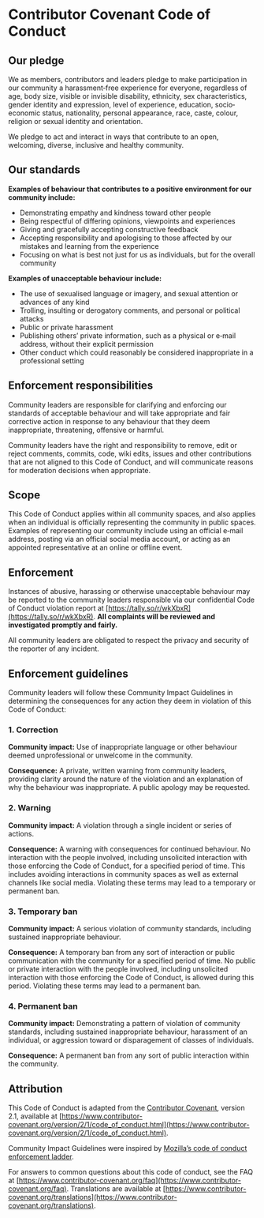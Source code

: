 # Contributor Covenant Code of Conduct

## Our pledge

We as members, contributors and leaders pledge to make participation in our
community a harassment‐free experience for everyone, regardless of age, body
size, visible or invisible disability, ethnicity, sex characteristics, gender
identity and expression, level of experience, education, socio‐economic status,
nationality, personal appearance, race, caste, colour, religion or sexual
identity and orientation.

We pledge to act and interact in ways that contribute to an open, welcoming,
diverse, inclusive and healthy community.

## Our standards

**Examples of behaviour that contributes to a positive environment for our
community include:**

-   Demonstrating empathy and kindness toward other people
-   Being respectful of differing opinions, viewpoints and experiences
-   Giving and gracefully accepting constructive feedback
-   Accepting responsibility and apologising to those affected by our mistakes and learning from the experience
-   Focusing on what is best not just for us as individuals, but for the overall community

**Examples of unacceptable behaviour include:**

-   The use of sexualised language or imagery, and sexual attention or advances of any kind
-   Trolling, insulting or derogatory comments, and personal or political attacks
-   Public or private harassment
-   Publishing others’ private information, such as a physical or e‐mail address, without their explicit permission
-   Other conduct which could reasonably be considered inappropriate in a professional setting

## Enforcement responsibilities

Community leaders are responsible for clarifying and enforcing our standards of
acceptable behaviour and will take appropriate and fair corrective action in
response to any behaviour that they deem inappropriate, threatening, offensive or
harmful.

Community leaders have the right and responsibility to remove, edit or reject
comments, commits, code, wiki edits, issues and other contributions that are
not aligned to this Code of Conduct, and will communicate reasons for moderation
decisions when appropriate.

## Scope

This Code of Conduct applies within all community spaces, and also applies when
an individual is officially representing the community in public spaces.
Examples of representing our community include using an official e‐mail address,
posting via an official social media account, or acting as an appointed
representative at an online or offline event.

## Enforcement

Instances of abusive, harassing or otherwise unacceptable behaviour may be
reported to the community leaders responsible via our confidential Code of Conduct
violation report at [https://tally.so/r/wkXbxR](https://tally.so/r/wkXbxR).
**All complaints will be reviewed and investigated promptly and fairly.**

All community leaders are obligated to respect the privacy and security of the
reporter of any incident.

## Enforcement guidelines

Community leaders will follow these Community Impact Guidelines in determining
the consequences for any action they deem in violation of this Code of Conduct:

### 1. Correction

**Community impact:** Use of inappropriate language or other behaviour deemed
unprofessional or unwelcome in the community.

**Consequence:** A private, written warning from community leaders, providing
clarity around the nature of the violation and an explanation of why the
behaviour was inappropriate. A public apology may be requested.

### 2. Warning

**Community impact:** A violation through a single incident or series of
actions.

**Consequence:** A warning with consequences for continued behaviour. No
interaction with the people involved, including unsolicited interaction with
those enforcing the Code of Conduct, for a specified period of time. This
includes avoiding interactions in community spaces as well as external channels
like social media. Violating these terms may lead to a temporary or permanent
ban.

### 3. Temporary ban

**Community impact:** A serious violation of community standards, including
sustained inappropriate behaviour.

**Consequence:** A temporary ban from any sort of interaction or public
communication with the community for a specified period of time. No public or
private interaction with the people involved, including unsolicited interaction
with those enforcing the Code of Conduct, is allowed during this period.
Violating these terms may lead to a permanent ban.

### 4. Permanent ban

**Community impact:** Demonstrating a pattern of violation of community
standards, including sustained inappropriate behaviour, harassment of an
individual, or aggression toward or disparagement of classes of individuals.

**Consequence:** A permanent ban from any sort of public interaction within the
community.

## Attribution

This Code of Conduct is adapted from the [Contributor Covenant](https://www.contributor-covenant.org),
version 2.1, available at [https://www.contributor-covenant.org/version/2/1/code_of_conduct.html](https://www.contributor-covenant.org/version/2/1/code_of_conduct.html).

Community Impact Guidelines were inspired by [Mozilla’s code of conduct enforcement ladder](https://github.com/mozilla/diversity).

For answers to common questions about this code of conduct, see the FAQ at
[https://www.contributor-covenant.org/faq](https://www.contributor-covenant.org/faq). Translations are available at
[https://www.contributor-covenant.org/translations](https://www.contributor-covenant.org/translations).
